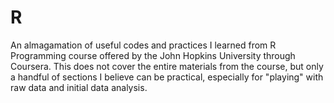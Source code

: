 # R
An almagamation of useful codes and practices I learned from R Programming course offered by the John Hopkins University through Coursera. This does not cover the entire materials from the course, but only a handful of sections I believe can be practical, especially for "playing" with raw data and initial data analysis.
